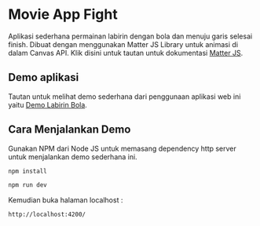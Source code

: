 # Movie App Fight

Aplikasi sederhana permainan labirin dengan bola dan menuju garis selesai finish. Dibuat dengan menggunakan Matter JS Library untuk animasi di dalam Canvas API. Klik disini untuk tautan untuk dokumentasi [Matter JS](https://brm.io/matter-js/).

## Demo aplikasi

Tautan untuk melihat demo sederhana dari penggunaan aplikasi web ini yaitu [Demo Labirin Bola](https://html-css-eksperimen.github.io/labirin-bola-demos/).

## Cara Menjalankan Demo

Gunakan NPM dari Node JS untuk memasang dependency http server untuk menjalankan demo sederhana ini.

```sh
npm install

npm run dev
```

Kemudian buka halaman localhost :

```sh
http://localhost:4200/
```
